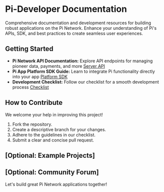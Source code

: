 # Pi-Developer Documentation

Comprehensive documentation and development resources for building robust applications on the Pi Network. Enhance your understanding of Pi's APIs, SDK, and best practices to create seamless user experiences.

## Getting Started

* **Pi Network API Documentation:** Explore API endpoints for managing pioneer data, payments, and more [Server API](server-api.md)
* **Pi App Platform SDK Guide:** Learn to integrate Pi functionality directly into your app [Platform SDK](platform-sdk.md)
* **Development Checklist:**  Follow our checklist for a smooth development process [Checklist](checklist.md)

## How to Contribute

We welcome your help in improving this project!

1. Fork the repository.
2. Create a descriptive branch for your changes.
3. Adhere to the guidelines in our checklist.
4. Submit a clear and concise pull request.

## [Optional: Example Projects] 
## [Optional: Community Forum] 

Let's build great Pi Network applications together! 